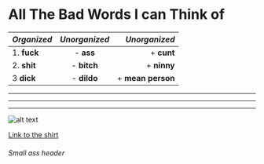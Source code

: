 #  All The Bad Words I can Think of

| *Organized*     | *Unorganized* |    *Unorganized*|
| -------------   |:-------------:|           -----:|
| 1. **fuck**     | - **ass**     |       + **cunt**|
| 2. **shit**     | - **bitch**   |      + **ninny**|
| 3 **dick**      | - **dildo**   |+ **mean person**|
---
***
___
![alt text][logo]

[Link to the shirt](https://www.amazon.com/Fuck-Off-Bitch-Notebook-Notebooks/dp/1793190062)

###### Small ass header

[logo]: https://images-na.ssl-images-amazon.com/images/I/41sDuOPO4nL._SX331_BO1,204,203,200_.jpg "Logo Title Text 2"
